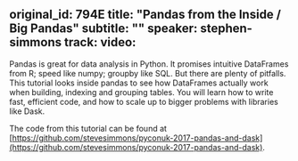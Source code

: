 original_id: 794E
title: "Pandas from the Inside / Big Pandas"
subtitle: ""
speaker: stephen-simmons
track: 
video:
---
Pandas is great for data analysis in Python. It promises intuitive DataFrames from R; speed like numpy; groupby like SQL. But there are plenty of pitfalls. This tutorial looks inside pandas to see how DataFrames actually work when building, indexing and grouping tables. You will learn how to write fast, efficient code, and how to scale up to bigger problems with libraries like Dask.

The code from this tutorial can be found at [https://github.com/stevesimmons/pyconuk-2017-pandas-and-dask](https://github.com/stevesimmons/pyconuk-2017-pandas-and-dask).
